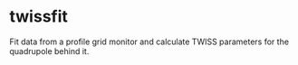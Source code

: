 # twissfit
Fit data from a profile grid monitor and calculate TWISS parameters for the quadrupole behind it.
